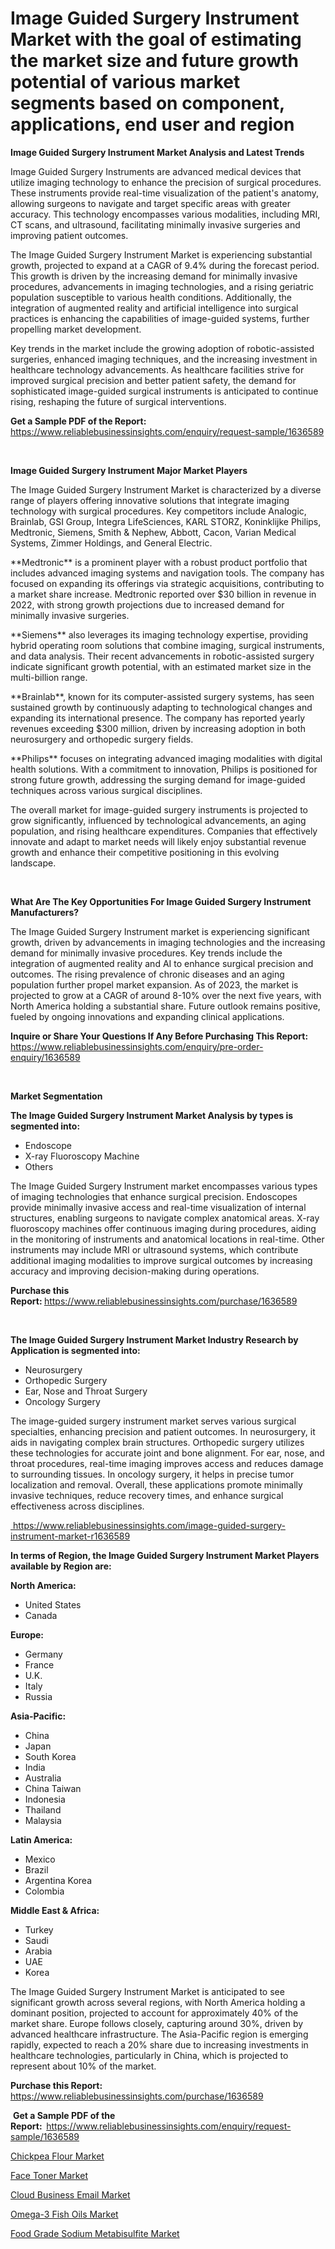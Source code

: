 <p><h1>Image Guided Surgery Instrument Market with the goal of estimating the market size and future growth potential of various market segments based on component, applications, end user and region</h1></p><p><strong>Image Guided Surgery Instrument Market Analysis and Latest Trends</strong></p>
<p><p>Image Guided Surgery Instruments are advanced medical devices that utilize imaging technology to enhance the precision of surgical procedures. These instruments provide real-time visualization of the patient's anatomy, allowing surgeons to navigate and target specific areas with greater accuracy. This technology encompasses various modalities, including MRI, CT scans, and ultrasound, facilitating minimally invasive surgeries and improving patient outcomes.</p><p>The Image Guided Surgery Instrument Market is experiencing substantial growth, projected to expand at a CAGR of 9.4% during the forecast period. This growth is driven by the increasing demand for minimally invasive procedures, advancements in imaging technologies, and a rising geriatric population susceptible to various health conditions. Additionally, the integration of augmented reality and artificial intelligence into surgical practices is enhancing the capabilities of image-guided systems, further propelling market development.</p><p>Key trends in the market include the growing adoption of robotic-assisted surgeries, enhanced imaging techniques, and the increasing investment in healthcare technology advancements. As healthcare facilities strive for improved surgical precision and better patient safety, the demand for sophisticated image-guided surgical instruments is anticipated to continue rising, reshaping the future of surgical interventions.</p></p>
<p><strong>Get a Sample PDF of the Report:&nbsp;</strong> <a href="https://www.reliablebusinessinsights.com/enquiry/request-sample/1636589">https://www.reliablebusinessinsights.com/enquiry/request-sample/1636589</a></p>
<p>&nbsp;</p>
<p><strong>Image Guided Surgery Instrument Major Market Players</strong></p>
<p><p>The Image Guided Surgery Instrument Market is characterized by a diverse range of players offering innovative solutions that integrate imaging technology with surgical procedures. Key competitors include Analogic, Brainlab, GSI Group, Integra LifeSciences, KARL STORZ, Koninklijke Philips, Medtronic, Siemens, Smith & Nephew, Abbott, Cacon, Varian Medical Systems, Zimmer Holdings, and General Electric.</p><p>**Medtronic** is a prominent player with a robust product portfolio that includes advanced imaging systems and navigation tools. The company has focused on expanding its offerings via strategic acquisitions, contributing to a market share increase. Medtronic reported over $30 billion in revenue in 2022, with strong growth projections due to increased demand for minimally invasive surgeries.</p><p>**Siemens** also leverages its imaging technology expertise, providing hybrid operating room solutions that combine imaging, surgical instruments, and data analysis. Their recent advancements in robotic-assisted surgery indicate significant growth potential, with an estimated market size in the multi-billion range.</p><p>**Brainlab**, known for its computer-assisted surgery systems, has seen sustained growth by continuously adapting to technological changes and expanding its international presence. The company has reported yearly revenues exceeding $300 million, driven by increasing adoption in both neurosurgery and orthopedic surgery fields.</p><p>**Philips** focuses on integrating advanced imaging modalities with digital health solutions. With a commitment to innovation, Philips is positioned for strong future growth, addressing the surging demand for image-guided techniques across various surgical disciplines.</p><p>The overall market for image-guided surgery instruments is projected to grow significantly, influenced by technological advancements, an aging population, and rising healthcare expenditures. Companies that effectively innovate and adapt to market needs will likely enjoy substantial revenue growth and enhance their competitive positioning in this evolving landscape.</p></p>
<p>&nbsp;</p>
<p><strong>What Are The Key Opportunities For Image Guided Surgery Instrument Manufacturers?</strong></p>
<p><p>The Image Guided Surgery Instrument market is experiencing significant growth, driven by advancements in imaging technologies and the increasing demand for minimally invasive procedures. Key trends include the integration of augmented reality and AI to enhance surgical precision and outcomes. The rising prevalence of chronic diseases and an aging population further propel market expansion. As of 2023, the market is projected to grow at a CAGR of around 8-10% over the next five years, with North America holding a substantial share. Future outlook remains positive, fueled by ongoing innovations and expanding clinical applications.</p></p>
<p><strong>Inquire or Share Your Questions If Any Before Purchasing This Report:</strong> <a href="https://www.reliablebusinessinsights.com/enquiry/pre-order-enquiry/1636589">https://www.reliablebusinessinsights.com/enquiry/pre-order-enquiry/1636589</a></p>
<p>&nbsp;</p>
<p><strong>Market Segmentation</strong></p>
<p><strong>The Image Guided Surgery Instrument Market Analysis by types is segmented into:</strong></p>
<p><ul><li>Endoscope</li><li>X-ray Fluoroscopy Machine</li><li>Others</li></ul></p>
<p><p>The Image Guided Surgery Instrument market encompasses various types of imaging technologies that enhance surgical precision. Endoscopes provide minimally invasive access and real-time visualization of internal structures, enabling surgeons to navigate complex anatomical areas. X-ray fluoroscopy machines offer continuous imaging during procedures, aiding in the monitoring of instruments and anatomical locations in real-time. Other instruments may include MRI or ultrasound systems, which contribute additional imaging modalities to improve surgical outcomes by increasing accuracy and improving decision-making during operations.</p></p>
<p><strong>Purchase this Report:&nbsp;</strong><a href="https://www.reliablebusinessinsights.com/purchase/1636589">https://www.reliablebusinessinsights.com/purchase/1636589</a></p>
<p>&nbsp;</p>
<p><strong>The Image Guided Surgery Instrument Market Industry Research by Application is segmented into:</strong></p>
<p><ul><li>Neurosurgery</li><li>Orthopedic Surgery</li><li>Ear, Nose and Throat Surgery</li><li>Oncology Surgery</li></ul></p>
<p><p>The image-guided surgery instrument market serves various surgical specialties, enhancing precision and patient outcomes. In neurosurgery, it aids in navigating complex brain structures. Orthopedic surgery utilizes these technologies for accurate joint and bone alignment. For ear, nose, and throat procedures, real-time imaging improves access and reduces damage to surrounding tissues. In oncology surgery, it helps in precise tumor localization and removal. Overall, these applications promote minimally invasive techniques, reduce recovery times, and enhance surgical effectiveness across disciplines.</p></p>
<p><a href="https://www.reliablebusinessinsights.com/image-guided-surgery-instrument-market-r1636589">&nbsp;https://www.reliablebusinessinsights.com/image-guided-surgery-instrument-market-r1636589</a></p>
<p><strong>In terms of Region, the Image Guided Surgery Instrument Market Players available by Region are:</strong></p>
<p>
    <p> <strong> North America: </strong>
        <ul>
            <li>United States</li>
            <li>Canada</li>
        </ul>
        </p> 
    <p> <strong> Europe: </strong>
        <ul>
            <li>Germany</li>
            <li>France</li>
            <li>U.K.</li>
            <li>Italy</li>
            <li>Russia</li>
        </ul>
        </p> 
    <p> <strong> Asia-Pacific: </strong>
        <ul>
            <li>China</li>
            <li>Japan</li>
            <li>South Korea</li>
            <li>India</li>
            <li>Australia</li>
            <li>China Taiwan</li>
            <li>Indonesia</li>
            <li>Thailand</li>
            <li>Malaysia</li>
        </ul>
        </p> 
    <p> <strong> Latin America: </strong>
        <ul>
            <li>Mexico</li>
            <li>Brazil</li>
            <li>Argentina Korea</li>
            <li>Colombia</li>
        </ul>
        </p> 
    <p> <strong> Middle East & Africa: </strong>
        <ul>
            <li>Turkey</li>
            <li>Saudi</li>
            <li>Arabia</li>
            <li>UAE</li>
            <li>Korea</li>
        </ul>
    </p>
    </p>
<p><p>The Image Guided Surgery Instrument Market is anticipated to see significant growth across several regions, with North America holding a dominant position, projected to account for approximately 40% of the market share. Europe follows closely, capturing around 30%, driven by advanced healthcare infrastructure. The Asia-Pacific region is emerging rapidly, expected to reach a 20% share due to increasing investments in healthcare technologies, particularly in China, which is projected to represent about 10% of the market.</p></p>
<p><strong>Purchase this Report: </strong><a href="https://www.reliablebusinessinsights.com/purchase/1636589">https://www.reliablebusinessinsights.com/purchase/1636589</a></p>
<p>&nbsp;<strong>Get a Sample PDF of the Report:&nbsp;&nbsp;</strong><a href="https://www.reliablebusinessinsights.com/enquiry/request-sample/1636589">https://www.reliablebusinessinsights.com/enquiry/request-sample/1636589</a></p>
<p><strong></strong></p>
<p><p><a href="https://www.linkedin.com/pulse/strategic-insights-global-chickpea-flour-market-trends-2024-w3rue">Chickpea Flour Market</a></p><p><a href="https://issuu.com/reportprime-2/docs/face-toner-market-size-2030.pptx_c2eb0a441623be">Face Toner Market</a></p><p><a href="https://www.linkedin.com/pulse/global-cloud-business-email-market-sector-types-applications-unmdf?trackingId=ltQMpilcSTOxUJPpqWr%2B0g%3D%3D">Cloud Business Email Market</a></p><p><a href="https://medium.com/@bluishethan/global-omega-3-fish-oils-market-trends-insights-into-growth-opportunities-and-challenges-d8a3c16731d2?postPublishedType=repub">Omega-3 Fish Oils Market</a></p><p><a href="https://medium.com/@bluishethan/global-food-grade-sodium-metabisulfite-market-landscape-future-trends-and-market-strategic-7752e47ae8a7?postPublishedType=repub">Food Grade Sodium Metabisulfite Market</a></p></p>